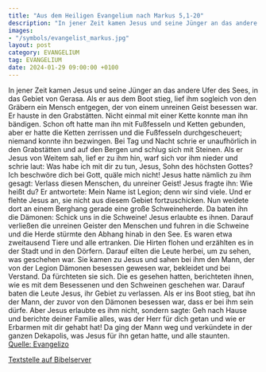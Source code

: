 ```yaml
---
title: "Aus dem Heiligen Evangelium nach Markus 5,1-20"
description: "In jener Zeit kamen Jesus und seine Jünger an das andere Ufer des Sees, in das Gebiet von Gerasa. Als er aus dem Boot stieg, lief ihm sogleich von den Gräbern ein Mensch entgegen, der von einem unreinen Geist besessen war. Er hauste in den Grabstätten. Nicht einmal mit einer Kett...."
images:
- "/symbols/evangelist_markus.jpg"
layout: post
category: EVANGELIUM
tag: EVANGELIUM
date: 2024-01-29 09:00:00 +0100
---
```

In jener Zeit kamen Jesus und seine Jünger an das andere Ufer des Sees, in das Gebiet von Gerasa.
Als er aus dem Boot stieg, lief ihm sogleich von den Gräbern ein Mensch entgegen, der von einem unreinen Geist besessen war.
Er hauste in den Grabstätten. Nicht einmal mit einer Kette konnte man ihn bändigen.<!--more-->
Schon oft hatte man ihn mit Fußfesseln und Ketten gebunden, aber er hatte die Ketten zerrissen und die Fußfesseln durchgescheuert; niemand konnte ihn bezwingen.
Bei Tag und Nacht schrie er unaufhörlich in den Grabstätten und auf den Bergen und schlug sich mit Steinen.
Als er Jesus von Weitem sah, lief er zu ihm hin, warf sich vor ihm nieder
und schrie laut: Was habe ich mit dir zu tun, Jesus, Sohn des höchsten Gottes? Ich beschwöre dich bei Gott, quäle mich nicht!
Jesus hatte nämlich zu ihm gesagt: Verlass diesen Menschen, du unreiner Geist!
Jesus fragte ihn: Wie heißt du? Er antwortete: Mein Name ist Legion; denn wir sind viele.
Und er flehte Jesus an, sie nicht aus diesem Gebiet fortzuschicken.
Nun weidete dort an einem Berghang gerade eine große Schweineherde.
Da baten ihn die Dämonen: Schick uns in die Schweine!
Jesus erlaubte es ihnen. Darauf verließen die unreinen Geister den Menschen und fuhren in die Schweine und die Herde stürmte den Abhang hinab in den See. Es waren etwa zweitausend Tiere und alle ertranken.
Die Hirten flohen und erzählten es in der Stadt und in den Dörfern. Darauf eilten die Leute herbei, um zu sehen, was geschehen war.
Sie kamen zu Jesus und sahen bei ihm den Mann, der von der Legion Dämonen besessen gewesen war, bekleidet und bei Verstand. Da fürchteten sie sich.
Die es gesehen hatten, berichteten ihnen, wie es mit dem Besessenen und den Schweinen geschehen war.
Darauf baten die Leute Jesus, ihr Gebiet zu verlassen.
Als er ins Boot stieg, bat ihn der Mann, der zuvor von den Dämonen besessen war, dass er bei ihm sein dürfe.
Aber Jesus erlaubte es ihm nicht, sondern sagte: Geh nach Hause und berichte deiner Familie alles, was der Herr für dich getan und wie er Erbarmen mit dir gehabt hat!
Da ging der Mann weg und verkündete in der ganzen Dekapolis, was Jesus für ihn getan hatte, und alle staunten.<br>
[Quelle: Evangelizo](https://evangeliumtagfuertag.org/DE/gospel)

[Textstelle auf Bibelserver](https://www.bibleserver.com/EU/Markus5,1-20)
